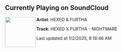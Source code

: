 ## Currently Playing on SoundCloud

[<img align="left" width="100" src="https://i1.sndcdn.com/artworks-PNDnddyisJbepvF4-Vg8hbw-t500x500.jpg">](https://soundcloud.com/hexed-official/hexed-furtha-nightmare)

**Artist**: HEXED & FURTHA 

**Track**: HEXED X FURTHA - NIGHTMARE

Last updated at 1/2/2025, 8:18:46 AM
